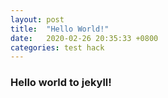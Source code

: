 ```yaml
---
layout: post
title:  "Hello World!"
date:   2020-02-26 20:35:33 +0800
categories: test hack
---
```

### Hello world to jekyll!
